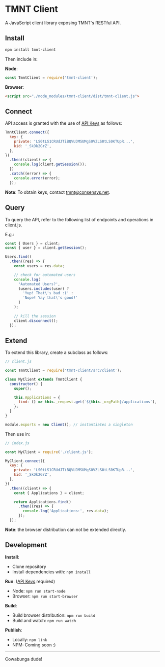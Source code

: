 # TMNT Client

A JavaScript client library exposing TMNT's RESTful API.

## Install

```bash
npm install tmnt-client
```

Then include in:

**Node**:

```javascript
const TmntClient = require('tmnt-client');
```

**Browser**:
```html
<script src="./node_modules/tmnt-client/dist/tmnt-client.js">
```

## Connect

API access is granted with the use of [API Keys](docs/keys.md) as follows:

```javascript
TmntClient.connect({
  key: {
    private: 'LS0tLS1CRUdJTiBQVUJMSUMgS0VZLS0tLS0KTUpR...',
    kid: '_SkDk2GrZ',
  },
})
  .then((client) => {
    console.log(client.getSession());
  })
  .catch((error) => {
    console.error(error);
  });
```
**Note**: To obtain keys, contact tmnt@consensys.net.

## Query

To query the API, refer to the following list of endpoints and operations in [client.js](src/client.js).

E.g.:

```javascript
const { Users } = client;
const { user } = client.getSession();

Users.find()
  .then((res) => {
    const users = res.data;

    // check for automated users
    console.log(
      'Automated Users?',
      (users.includes(user) ?
        'Yup! That\'s bad :(' :
        'Nope! Yay that\'s good!'
      )
    );
    
    // kill the session
    client.disconnect();
  });
```

## Extend

To extend this library, create a subclass as follows: 

```javascript
// client.js

const TmntClient = require('tmnt-client/src/client');

class MyClient extends TmntClient {
  constructor() {
    super();

    this.Applications = {
      find: () => this._request.get(`${this._orgPath}/applications`),
    };
  }
}

module.exports = new Client(); // instantiates a singleton
```

Then use in:

```javascript
// index.js

const MyClient = require('./client.js');

MyClient.connect({
  key: {
    private: 'LS0tLS1CRUdJTiBQVUJMSUMgS0VZLS0tLS0KTUpR...',
    kid: '_SkDk2GrZ',
  },
})
  .then((client) => {
    const { Applications } = client;

    return Applications.find()
      .then((res) => {
        console.log('Applications:', res.data);
      });
  });
```
**Note**: the browser distribution can not be extended directly.

## Development

**Install:**
- Clone repository
- Install dependencies with: `npm install`

**Run**: ([API Keys](docs/keys.md) required)
- Node: `npm run start-node`
- Browser: `npm run start-browser`

**Build**:
- Build browser distribution: `npm run build`
- Build and watch: `npm run watch`

**Publish**:

- Locally: `npm link`
- NPM: Coming soon :)

<hr>
Cowabunga dude!